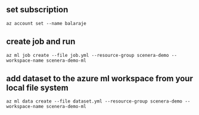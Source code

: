 ## set subscription
```az account set --name balaraje```


## create job and run

```az ml job create --file job.yml --resource-group scenera-demo --workspace-name scenera-demo-ml```

## add dataset to the azure ml workspace from your local file system

```az ml data create --file dataset.yml --resource-group scenera-demo --workspace-name scenera-demo-ml```